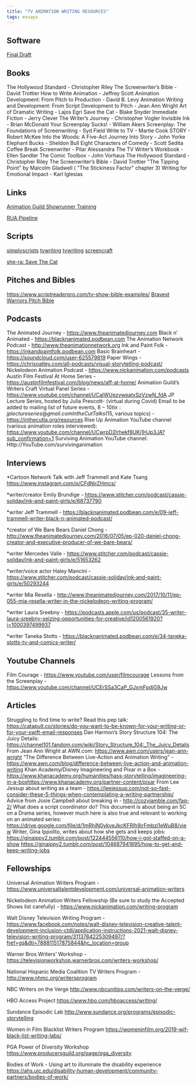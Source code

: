 ```yaml
---
title: "TV ANIMATION WRITING RESOURCES"
tags: essays
---
```


## Software

[Final Draft](https://store.finaldraft.com/all-final-draft-products.html)

## Books

The Hollywood Standard - Christopher Riley
The Screenwriter’s Bible - David Trottier
How to Write Animation - Jeffrey Scott
Animation Development: From Pitch to Production - David B. Levy
Animation Writing and Development: From Script Development to Pitch - Jean Ann Wright
Art of Dramatic Writing - Lajos Egri
Save the Cat - Blake Snyder
Immediate Fiction - Jerry Clever
The Writer’s Journey - Christopher Vogler
Invisible Ink - Brian McDonald
Your Screenplay Sucks! - William Akers
Screenplay: The Foundations of Screenwriting - Syd Field
Write to TV - Martie Cook
STORY - Robert McKee
Into the Woods: A Five-Act Journey Into Story - John Yorke
Elephant Bucks - Sheldon Bull
Eight Characters of Comedy - Scott Sedita
Coffee Break Screenwriter - Pilar Alessandra
The TV Writer’s Workbook - Ellen Sandler
The Comic Toolbox - John Vorhaus
The Hollywood Standard - Christopher Riley
The Screenwriter’s Bible - David Trottier
"The Tipping Point" by Malcolm Gladwell ( "The Stickiness Factor" chapter 3)
Writing for Emotional Impact - Karl Iglesias

## Links

[Animation Guild Showrunner Training](https://animationguild.org/showrunner-training/)

[RUA Pipeline](https://docs.google.com/forms/d/e/1FAIpQLSczg67mOmze1F0F98b5aMW3rqf1YiG8u73Ukzlzm1Oit9WIHA/viewform)

## Scripts

[simplyscripts](https://www.simplyscripts.com/genre/animation-scripts.html)
[tvwriting](https://sites.google.com/site/tvwriting/us-animation?authuser=0)
[tvwriting](https://sites.google.com/site/tvwriting/home?authuser=0)
[screencraft](https://screencraft.org/2019/08/12/21-series-bibles-that-every-tv-screenwriter-should-read/?fbclid=IwAR1KeSuzQ8Y3flZ9INcvIRT1-up8Ca7Qmtv9wmOSaZHiDY_NhB_WRcVsOlg)

[she-ra: Save The Cat](https://www.scribd.com/document/485015148/SHE218-SaveTheCat-RecordDraft?fbclid=IwAR3Is1dQAvwMWoFyZqArUy7YurzOX89znBDfctY007T6XNH6nDKDIQXkszU)

## Pitches and Bibles

https://www.scriptreaderpro.com/tv-show-bible-examples/
[Bravest Warriors Pitch Bible](https://www.scribd.com/document/118981476/Bravest-Warriors-Pitch-Bible)

## Podcasts


The Animated Journey - https://www.theanimatedjourney.com
Black n’ Animated - https://blacknanimated.podbean.com
The Animation Network Podcast - http://www.theanimationnetwork.org
Ink and Paint Folk - https://inkandpaintfolk.podbean.com
Basic Brainheart - https://soundcloud.com/user-625579819
Paper Wings - https://chrisoatley.com/all-podcasts/visual-storytelling-podcast/
Nickelodeon Animation Podcast - https://www.nickanimation.com/podcasts
Austin Film Festival At Home Series - https://austinfilmfestival.com/blog/news/aff-at-home/
Animation Guild’s Writers Craft Virtual Panel Series -
https://www.youtube.com/channel/UCaIWUezyweatxSzVzwN_fdA
JP Lecture Series, hosted by Julia Prescott- (virtual during Covid)
Email to be added to mailing list of future events, $8-10 tix: jplectureseries@gmail.com
In the Cut Talks ($15, various topics) - https://inthecutla.org/resources
Rise Up Animation YouTube channel (various animation roles interviewed): https://www.youtube.com/channel/UCwrpD2lrhekf8UKj1HJp3JA?sub_confirmation=1
Surviving Animation YouTube channel: Http://YouTube.com/survivinganimation

## Interviews

*Cartoon Network Talk with Jeff Trammell and Kate Tsang
https://www.instagram.com/p/CFdNirZHmcs/

*writer/creator Emily Brundige - https://www.stitcher.com/podcast/cassie-soliday/ink-and-paint-girls/e/68737790

*writer Jeff Trammell - https://blacknanimated.podbean.com/e/09-jeff-trammell-writer-black-n-animated-podcast/

*creator of We Bare Bears Daniel Chong - http://www.theanimatedjourney.com/2016/07/05/ep-020-daniel-chong-creator-and-executive-producer-of-we-bare-bears/

*writer Mercedes Valle - https://www.stitcher.com/podcast/cassie-soliday/ink-and-paint-girls/e/51653262

*writer/voice actor Haley Mancini - https://www.stitcher.com/podcast/cassie-soliday/ink-and-paint-girls/e/50293244

*writer Mia Resella - http://www.theanimatedjourney.com/2017/10/11/ep-055-mia-resella-writer-in-the-nickelodeon-writing-program/

*writer Laura Sreebny - https://podcasts.apple.com/us/podcast/35-writer-laura-sreebny-seizing-opportunities-for-creative/id1200561920?i=1000397499937

*writer Taneka Stotts -
https://blacknanimated.podbean.com/e/34-taneka-stotts-tv-and-comics-writer/

## Youtube Channels

Film Courage - https://www.youtube.com/user/filmcourage
Lessons from the Screenplay - https://www.youtube.com/channel/UCErSSa3CaP_GJxmFpdjG9Jw

## Articles

Struggling to find time to write? Read this pep talk: https://catapult.co/stories/do-you-want-to-be-known-for-your-writing-or-for-your-swift-email-responses
Dan Harmon’s Story Structure 104: The Juicy Details: https://channel101.fandom.com/wiki/Story_Structure_104:_The_Juicy_Details
From Jean Ann Wright at AWN.com: https://www.awn.com/users/jean-ann-wright
“The Difference Between Live-Action and Animation Writing” - https://www.awn.com/blog/difference-between-live-action-and-animation-writing
Khan Academy/Disney Imagineering and Pixar in a Box - https://www.khanacademy.org/humanities/hass-storytelling/imagineering-in-a-boxhttps://www.khanacademy.org/partner-content/pixar
From Lee Jessup about writing as a team - https://leejessup.com/not-so-fast-consider-these-5-things-when-contemplating-a-writing-partnership/
Advice from Josie Campbell about breaking in - http://cozyjamble.com/faq-2/
What does a script coordinator do? This document is about being an SC on a Drama series, however much here is also true and relevant to working on an animated series: https://drive.google.com/file/d/1mRhiN0ykveJkcKFRIh9irFmbzi1eWuB8/view
Writer, Gina Ippolito, writes about how she gets and keeps jobs:
https://ginaippy2.tumblr.com/post/122444556110/how-i-got-staffed-on-a-show
https://ginaippy2.tumblr.com/post/104687941895/how-to-get-and-keep-writing-jobs

## Fellowships

Universal Animation Writers Program - https://www.universaltalentdevelopment.com/universal-animation-writers

Nickelodeon Animation Writers Fellowship (Be sure to study the Accepted Shows list carefully) - https://www.nickanimation.com/writing-program

Walt Disney Television Writing Program - https://www.facebook.com/notes/walt-disney-television-creative-talent-development-inclusion-ctdi/application-instructions-2021-walt-disney-television-writing-program/3113764225309497/?fref=gs&dti=788811517875844&hc_location=group

Warner Bros Writers’ Workshop - https://televisionworkshop.warnerbros.com/writers-workshop/

National Hispanic Media Coalition TV Writers Program - http://www.nhmc.org/writersprogram

NBC Writers on the Verge
http://www.nbcunitips.com/writers-on-the-verge/

HBO Access Project
https://www.hbo.com/hboaccess/writing/

Sundance Episodic Lab
http://www.sundance.org/programs/episodic-storytelling

Women in Film Blacklist Writers Program
https://womeninfilm.org/2019-wif-black-list-writing-labs/

PGA Power of Diversity Workshop
https://www.producersguild.org/page/pga_diversity

Bodies of Work - Using art to illuminate the disability experience
https://ahs.uic.edu/disability-human-development/community-partners/bodies-of-work/
